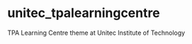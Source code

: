 unitec_tpalearningcentre
========================

TPA Learning Centre theme at Unitec Institute of Technology
